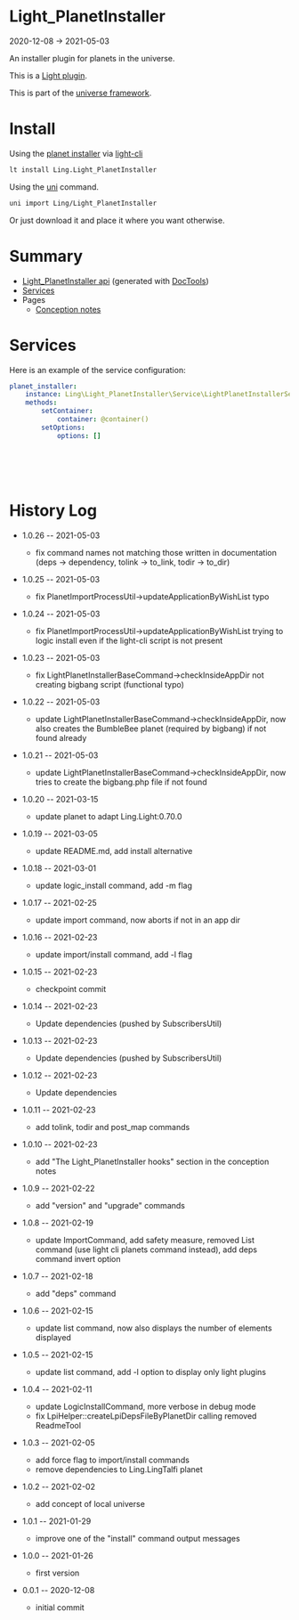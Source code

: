 Light_PlanetInstaller
===========
2020-12-08 -> 2021-05-03



An installer plugin for planets in the universe.


This is a [Light plugin](https://github.com/lingtalfi/Light/blob/master/doc/pages/plugin.md).

This is part of the [universe framework](https://github.com/karayabin/universe-snapshot).


Install
==========
Using the [planet installer](https://github.com/lingtalfi/Light_PlanetInstaller) via [light-cli](https://github.com/lingtalfi/Light_Cli)
```bash
lt install Ling.Light_PlanetInstaller
```

Using the [uni](https://github.com/lingtalfi/universe-naive-importer) command.
```bash
uni import Ling/Light_PlanetInstaller
```

Or just download it and place it where you want otherwise.






Summary
===========
- [Light_PlanetInstaller api](https://github.com/lingtalfi/Light_PlanetInstaller/blob/master/doc/api/Ling/Light_PlanetInstaller.md) (generated with [DocTools](https://github.com/lingtalfi/DocTools))
- [Services](#services)
- Pages
    - [Conception notes](https://github.com/lingtalfi/Light_PlanetInstaller/blob/master/doc/pages/conception-notes.md)






Services
=========


Here is an example of the service configuration:

```yaml
planet_installer:
    instance: Ling\Light_PlanetInstaller\Service\LightPlanetInstallerService
    methods:
        setContainer:
            container: @container()
        setOptions:
            options: []







```



History Log
=============

- 1.0.26 -- 2021-05-03

    - fix command names not matching those written in documentation (deps -> dependency, tolink -> to_link, todir -> to_dir)  
  
- 1.0.25 -- 2021-05-03

    - fix PlanetImportProcessUtil->updateApplicationByWishList typo
  
- 1.0.24 -- 2021-05-03

    - fix PlanetImportProcessUtil->updateApplicationByWishList trying to logic install even if the light-cli script is not present
  
- 1.0.23 -- 2021-05-03

    - fix LightPlanetInstallerBaseCommand->checkInsideAppDir not creating bigbang script (functional typo)
  
- 1.0.22 -- 2021-05-03

    - update LightPlanetInstallerBaseCommand->checkInsideAppDir, now also creates the BumbleBee planet (required by bigbang) if not found already
  
- 1.0.21 -- 2021-05-03

    - update LightPlanetInstallerBaseCommand->checkInsideAppDir, now tries to create the bigbang.php file if not found
  
- 1.0.20 -- 2021-03-15

    - update planet to adapt Ling.Light:0.70.0

- 1.0.19 -- 2021-03-05

    - update README.md, add install alternative

- 1.0.18 -- 2021-03-01

    - update logic_install command, add -m flag
  
- 1.0.17 -- 2021-02-25

    - update import command, now aborts if not in an app dir
  
- 1.0.16 -- 2021-02-23

    - update import/install command, add -l flag
  
- 1.0.15 -- 2021-02-23

    - checkpoint commit
  
- 1.0.14 -- 2021-02-23

    - Update dependencies (pushed by SubscribersUtil)

- 1.0.13 -- 2021-02-23

    - Update dependencies (pushed by SubscribersUtil)

- 1.0.12 -- 2021-02-23

    - Update dependencies

- 1.0.11 -- 2021-02-23

    - add tolink, todir and post_map commands
  
- 1.0.10 -- 2021-02-23

    - add "The Light_PlanetInstaller hooks" section in the conception notes
  
- 1.0.9 -- 2021-02-22

    - add "version" and "upgrade" commands
  
- 1.0.8 -- 2021-02-19

    - update ImportCommand, add safety measure, removed List command (use light cli planets command instead), add deps command invert option
  
- 1.0.7 -- 2021-02-18

    - add "deps" command
  
- 1.0.6 -- 2021-02-15

    - update list command, now also displays the number of elements displayed
  
- 1.0.5 -- 2021-02-15

    - update list command, add -l option to display only light plugins
  
- 1.0.4 -- 2021-02-11

    - update LogicInstallCommand, more verbose in debug mode
    - fix LpiHelper::createLpiDepsFileByPlanetDir calling removed ReadmeTool
  
- 1.0.3 -- 2021-02-05

    - add force flag to import/install commands
    - remove dependencies to Ling.LingTalfi planet
  
- 1.0.2 -- 2021-02-02

    - add concept of local universe
  
- 1.0.1 -- 2021-01-29

    - improve one of the "install" command output messages
  
- 1.0.0 -- 2021-01-26

    - first version
  
- 0.0.1 -- 2020-12-08

    - initial commit